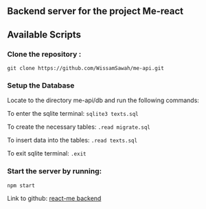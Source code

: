 ## Backend server for the project Me-react

## Available Scripts

### Clone the repository :
`git clone https://github.com/WissamSawah/me-api.git`

### Setup the Database

Locate to the directory me-api/db and run the following commands:

To enter the sqlite terminal:
`sqlite3 texts.sql`

To create the necessary tables:
`.read migrate.sql`

To insert data into the tables:
`.read texts.sql`

To exit sqlite terminal:
`.exit`

### Start the server by running:
`npm start`


Link to github: [react-me backend](https://github.com/WissamSawah/me-api)
